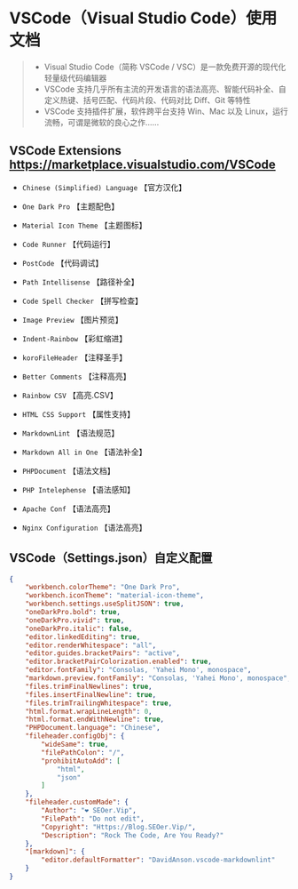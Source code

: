 <!--
 * @Author       : ❤ SEOer.Vip
 * @FilePath     : /VipSEOer/VSCode.md
 * @Copyright    : Https://Blog.SEOer.Vip/
 * @Description  : VSCode（Visual Studio Code）使用文档
-->

VSCode（Visual Studio Code）使用文档
==================================================================

> - Visual Studio Code（简称 VSCode / VSC）是一款免费开源的现代化轻量级代码编辑器
> - VSCode 支持几乎所有主流的开发语言的语法高亮、智能代码补全、自定义热键、括号匹配、代码片段、代码对比 Diff、Git 等特性
> - VSCode 支持插件扩展，软件跨平台支持 Win、Mac 以及 Linux，运行流畅，可谓是微软的良心之作……

VSCode Extensions <https://marketplace.visualstudio.com/VSCode>
------------------------------------------------------------------

- `Chinese (Simplified) Language`           【官方汉化】
- `One Dark Pro`                            【主题配色】
- `Material Icon Theme`                     【主题图标】
- `Code Runner`                             【代码运行】
- `PostCode`                                【代码调试】
- `Path Intellisense`                       【路径补全】
- `Code Spell Checker`                      【拼写检查】
- `Image Preview`                           【图片预览】
- `Indent-Rainbow`                          【彩虹缩进】
- `koroFileHeader`                          【注释圣手】
- `Better Comments`                         【注释高亮】
- `Rainbow CSV`                             【高亮.CSV】

- `HTML CSS Support`                        【属性支持】
- `MarkdownLint`                            【语法规范】
- `Markdown All in One`                     【语法补全】
- `PHPDocument`                             【语法文档】
- `PHP Intelephense`                        【语法感知】
- `Apache Conf`                             【语法高亮】
- `Nginx Configuration`                     【语法高亮】

VSCode（Settings.json）自定义配置
------------------------------------------------------------------

```json
{
    "workbench.colorTheme": "One Dark Pro",
    "workbench.iconTheme": "material-icon-theme",
    "workbench.settings.useSplitJSON": true,
    "oneDarkPro.bold": true,
    "oneDarkPro.vivid": true,
    "oneDarkPro.italic": false,
    "editor.linkedEditing": true,
    "editor.renderWhitespace": "all",
    "editor.guides.bracketPairs": "active",
    "editor.bracketPairColorization.enabled": true,
    "editor.fontFamily": "Consolas, 'Yahei Mono', monospace",
    "markdown.preview.fontFamily": "Consolas, 'Yahei Mono', monospace",
    "files.trimFinalNewlines": true,
    "files.insertFinalNewline": true,
    "files.trimTrailingWhitespace": true,
    "html.format.wrapLineLength": 0,
    "html.format.endWithNewline": true,
    "PHPDocument.language": "Chinese",
    "fileheader.configObj": {
        "wideSame": true,
        "filePathColon": "/",
        "prohibitAutoAdd": [
            "html",
            "json"
        ]
    },
    "fileheader.customMade": {
        "Author": "❤ SEOer.Vip",
        "FilePath": "Do not edit",
        "Copyright": "Https://Blog.SEOer.Vip/",
        "Description": "Rock The Code, Are You Ready?"
    },
    "[markdown]": {
        "editor.defaultFormatter": "DavidAnson.vscode-markdownlint"
    }
}
```

